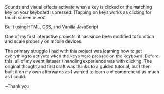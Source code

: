 Sounds and visual effects activate when a key is clicked or the matching key on your keyboard is pressed. 
(Tapping on keys works as clicking for touch screen users)

Built using HTML, CSS, and Vanilla JavaScript

One of my first interactive projects, it has since been modified to function and scale properly on mobile devices. 

The primary struggle I had with this project was learning how to get everything to activate when the keys were pressed on the keyboard. Before this, all of my event listener / handling experience was with clicking. The original thought and first draft was thanks to a guided tutorial, but I then built it on my own afterwards as I wanted to learn and comprehend as much as I could. 

~Thank you
